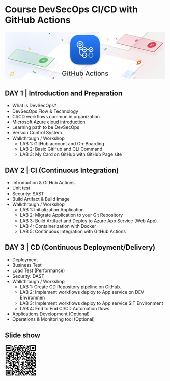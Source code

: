 # Course DevSecOps CI/CD with GitHub Actions

<img src="./img/image-20230222-043933.png">

## DAY 1 | Introduction and Preparation
- What is DevSecOps?
- DevSecOps Flow & Technology
- CI/CD workflows common in organization
- Microsoft Azure cloud introduction
- Learning path to be DevSecOps
- Version Control System
- Walkthrough / Workshop
    - LAB 1: GitHub account and On-Boarding
    - LAB 2: Basic GitHub and CLI Command
    - LAB 3: My Card on GitHub with GitHub Page site

## DAY 2 | CI (Continuous Integration)
- Introduction & GitHub Actions
- Unit test
- Security: SAST
- Build Artifact & Build Image
- Walkthrough / Workshop
    - LAB 1: Initialization Application
    - LAB 2: Migrate Application to your Git Repository
    - LAB 3: Build Artifact and Deploy to Azure App Service (Web App)
    - LAB 4: Containerization with Docker
    - LAB 5: Continuous Integration with GitHub Actions

## DAY 3 | CD (Continuous Deployment/Delivery)
- Deployment
- Business Test
- Load Test (Performance)
- Security: DAST
- Walkthrough / Workshop
    - LAB 1: Create CD Repository pipeline on GitHub.
    - LAB 2: Implement workflows deploy to App service on DEV Environmen
    - LAB 3: Implement workflows deploy to App service SIT Environment
    - LAB 4: End to End CI/CD Automation flows.
- Applications Development (Optional)
- Operations & Monitoring tool (Optional)

##  Slide show

<img src="./img/qr.png" width="100px">